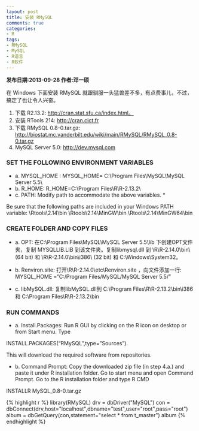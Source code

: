 ```yaml
---
layout: post
title: 安装 RMySQL
comments: true
categories:
- R
tags:
- RMySQL
- MySQL
- R语言
- R软件
---
```


<b>发布日期:2013-09-28 作者:邓一硕</b>

在 Windows 下面安装 RMySQL 就跟驯服一头猛兽差不多，有点费事儿，不过，搞定了也让令人兴奋。

1. 下载 R2.13.2: http://cran.stat.sfu.ca/index.html。
2. 安装 RTools 214: http://cran.cict.fr 
3. 下载 RMySQL 0.8-0.tar.gz: http://biostat.mc.vanderbilt.edu/wiki/main/RMySQL/RMySQL_0.8-0.tar.gz 
4. MySQL Server 5.0: http://dev.mysql.com 

### SET THE FOLLOWING ENVIRONMENT VARIABLES

* a. MYSQL_HOME :  MYSQL_HOME= C:\Program Files\MySQL\MySQL Server 5.5\ 
* b. R_HOME: R_HOME=C:\Program Files\R\R-2.13.2\ 
* c. PATH: Modify path to accommodate the above variables. *

Be sure that the following paths are included in your Windows PATH variable: \Rtools\2.14\bin \Rtools\2.14\MinGW\bin \Rtools\2.14\MinGW64\bin

### CREATE FOLDER AND COPY FILES

* a. OPT: 在C:\Program Files\MySQL\MySQL Server 5.5\lib 下创建OPT文件夹，复制 MYSQLLIB.LIB 到该文件夹。复制libmysql.dll 到 \\R\R-2.14.0\bin\ (64 bit) 和 \\R\R-2.14.0\bin\i386\ (32 bit) 和 C:\Windows\System32。

* b. Renviron.site: 打开\\R\R-2.14.0\etc\Renviron.site ，向文件添加一行: MYSQL_HOME =”C:/Program Files/MySQL/MySQL Server 5.5/” 

* c. libMySQL.dll: 复制libMySQL.dll到 C:\Program Files\R\R-2.13.2\bin\i386 和 C:\Program Files\R\R-2.13.2\bin

### RUN COMMANDS

* a. Install.Packages: Run R GUI by clicking on the R icon on desktop or from Start menu. Type

INSTALL.PACKAGES(“RMySQL”,type=”Sources”). 

This will download the required software from repositories.

* b. Command Prompt: Copy the downloaded zip file (in step 4.a.) and paste it under R installation folder. Go to start menu and open Command Prompt. Go to the R installation folder and type R CMD 

INSTALLR MySQL_0.8-0.tar.gz


{% highlight r %}
library(RMySQL) 
drv = dbDriver("MySQL") 
con = dbConnect(drv,host="localhost",dbname="test",user="root",pass="root") 
album = dbGetQuery(con,statement="select * from t_master") 
album
{% endhighlight %}





















